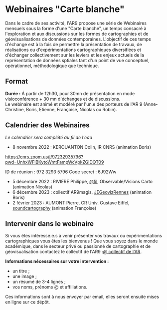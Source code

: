 # Webinaires "Carte blanche"

Dans le cadre de ses activité, l'AR9 propose une série de Webinaires mensuels sous la forme d'une "Carte blanche", un temps consacré à l'exploration et aux discussions sur les formes de cartographies et de géovisualisations de données contemporaines. L'objectif de ces temps d'échange est à la fois de permettre la présentation de travaux, de réalisations ou d'expérimentations cartographiques diversifiées et d'échanger collectivement sur les leviers et les enjeux actuels de la représentation de données sptiales tant d'un point de vue conceptuel, opérationnel, méthodologique que technique.

## Format

**Durée :**
Á partir de 12h30, pour 30mn de présentation en mode visioconférence + 30 mn d'échanges et de discussions. </br>
Le webinaire est animé et modéré par l'un.e des porteurs de l'AR 9 (Anne-Christine, Boris, Etienne, Françoise, Nicolas ou Robin).

## Calendrier des Webinaires
_Le calendrier sera complété au fil de l'eau_

* 8 novembre 2022 : KEROUANTON Colin, IR CNRS (animation Boris)	  	 

https://cnrs.zoom.us/j/97232935796?pwd=UnhxWFlBKytoWmtFampWcVpkZGlDQT09

ID de réunion : 972 3293 5796
Code secret : 6J92Ww

* 5 décembre 2022 :	RIVIERE Philippe, [@fil](https://observablehq.com/@fil), Observable/Visions Carto (animation Nicolas)
* 6 décembre 2023 : collectif AR9magis, [JEGeovizRennes](https://github.com/magisAR9/JEGeovizRennes) (animation Boris)
* 2 février 2023 : AUMONT Pierre, CR Univ. Gustave Eiffel, [soundcartography](https://soundcartography.wordpress.com/) (animation Françoise)	


## Intervenir dans le webinaire
Si vous êtes intéressé.e.s à venir présenter vos travaux ou expérimentations cartographiques vous êtes les bienvenus ! Que vous soyez dans le monde académique, dans le secteur privé ou passionné de cartographie et de géovisualisation contactez le collectif de l'AR9 :[@ collectif de l'AR](mailto:robin.cura@parisgeo.cnrs.fr,francoise.bahoken@univ-eiffel.fr,anne-christine.bronner@misha.fr,etienne.come@univ-eiffel.fr,boris.mericskay@univ-rennes2.fr,nicolas.lambert@cnrs.fr).

**Informations nécessaires sur votre intervention :** </br>
- un titre ;
- une image ;
- un résumé de 3-4 lignes ;
- vos noms, prénoms @ et affiliations.

Ces informations sont à nous envoyer par email, elles seront ensuite mises en ligne sur ce dépôt. 

